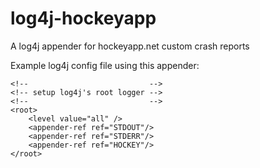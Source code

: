 log4j-hockeyapp
===============

A log4j appender for hockeyapp.net custom crash reports

Example log4j config file using this appender:
    <appender name="HOCKEY" class="com.newvisioninteractive.log4j.hockeyapp.HockeyAppender">
    	<param name="api_key" value="<your key here>" />
    	<param name="env" value="development" />
    	<param name="enabled" value="true" />
    	<filter class="org.apache.log4j.varia.LevelRangeFilter">
            <param name="LevelMin" value="ERROR"/>
            <param name="LevelMax" value="FATAL"/>
        </filter>
    </appender>

    <!--                           -->
    <!-- setup log4j's root logger -->
    <!--                           -->
    <root>
        <level value="all" />
        <appender-ref ref="STDOUT"/>
        <appender-ref ref="STDERR"/>
        <appender-ref ref="HOCKEY"/>
    </root>
